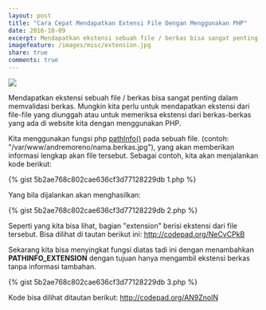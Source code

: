 ```yaml
---
layout: post
title: "Cara Cepat Mendapatkan Extensi File Dengan Menggunakan PHP"
date: 2016-10-09
excerpt: Mendapatkan ekstensi sebuah file / berkas bisa sangat penting dalam memvalidasi berkas. Mungkin kita perlu untuk mendapatkan ekstensi dari file-file yang diunggah atau untuk memeriksa ekstensi dari berkas-berkas yang ada di website kita dengan menggunakan PHP.
imagefeature: /images/misc/extension.jpg
share: true
comments: true
---
```


<a href="{{site.staticurl}}/images/misc/extension.jpg" class="swipebox" title=""><img src="{{site.staticurl}}/static/wait.svg" class="resize js_show loading_image" data-href="/images/misc/extension.jpg" /></a>

Mendapatkan ekstensi sebuah file / berkas bisa sangat penting dalam memvalidasi berkas. Mungkin kita perlu untuk mendapatkan ekstensi dari file-file yang diunggah atau untuk memeriksa ekstensi dari berkas-berkas yang ada di website kita dengan menggunakan PHP.

Kita menggunakan fungsi php <a href="http://php.net/manual/en/function.pathinfo.php">pathInfo()</a> pada sebuah file. (contoh: "/var/www/andremoreno/nama.berkas.jpg"), yang akan memberikan informasi lengkap akan file tersebut. Sebagai contoh, kita akan menjalankan kode berikut:

{% gist 5b2ae768c802cae636cf3d77128229db 1.php %}

Yang bila dijalankan akan menghasilkan:

{% gist 5b2ae768c802cae636cf3d77128229db 2.php %}

Seperti yang kita bisa lihat, bagian "extension" berisi ekstensi dari file tersebut.
Bisa dilihat di tautan berikut ini: <a href="http://codepad.org/NeCvCPkB">http://codepad.org/NeCvCPkB</a>

Sekarang kita bisa menyingkat fungsi diatas tadi ini dengan menambahkan **PATHINFO_EXTENSION** dengan tujuan hanya mengambil ekstensi berkas tanpa informasi tambahan.

{% gist 5b2ae768c802cae636cf3d77128229db 3.php %}

Kode bisa dilihat ditautan berikut: <a href="http://codepad.org/AN9ZnolN">http://codepad.org/AN9ZnolN</a>

